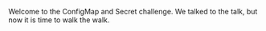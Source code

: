 Welcome to the ConfigMap and Secret challenge. We talked to the talk, but now it is time to walk the walk.